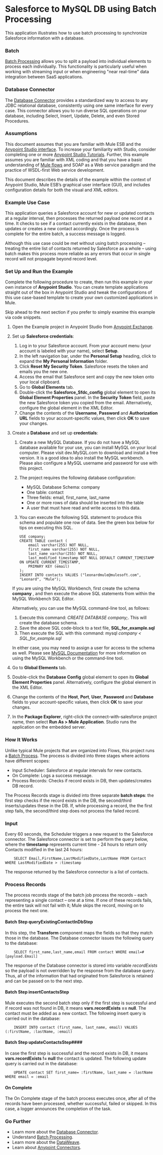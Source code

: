 ﻿# Salesforce to MySQL DB using Batch Processing #

This application illustrates how to use batch processing to synchronize Salesforce information with a database.

### Batch 

[Batch Processing](http://www.mulesoft.org/documentation/display/current/Batch+Processing) allows you to split a payload into individual elements to process each individually. This functionality is particularly useful when working with streaming input or when engineering "near real-time" data integration between SaaS applications.

### Database Connector 

 The [Database Connector](http://www.mulesoft.org/documentation/display/current/Database+Connector) provides a standardized way to access to any JDBC relational database, consistently using one same interface for every case. This connector allows you to run diverse SQL operations on your database, including Select, Insert, Update, Delete, and even Stored Procedures.

### Assumptions 

This document assumes that you are familiar with Mule ESB and the [Anypoint Studio interface](http://www.mulesoft.org/documentation/display/current/Anypoint+Studio+Essentials). To increase your familiarity with Studio, consider completing one or more [Anypoint Studio Tutorials](http://www.mulesoft.org/documentation/display/current/Basic+Studio+Tutorial). Further, this example assumes you are familiar with XML coding and that you have a basic understanding of [Mule flows](http://www.mulesoft.org/documentation/display/current/Mule+Application+Architecture) and SOAP as a Web service paradigm and the practice of WSDL-first Web service development.  

This document describes the details of the example within the context of Anypoint Studio, Mule ESB’s graphical user interface (GUI), and includes configuration details for both the visual and XML editors.

### Example Use Case 

This application queries a Salesforce account for new or updated contacts at a regular interval, then processes the returned payload one record at a time. It checks to see if a contact currently exists in the database, then updates or creates a new contact accordingly. Once the process is complete for the entire batch, a success message is logged.  

Although this use case could be met without using batch processing – treating the entire list of contacts returned by Salesforce as a whole – using batch makes this process more reliable as any errors that occur in single record will not propagate beyond record level.

### Set Up and Run the Example

Complete the following procedure to create, then run this example in your own instance of **Anypoint Studio**. You can create template applications straight out of the box in Anypoint Studio and tweak the configurations of this use case-based template to create your own customized applications in Mule.

Skip ahead to the next section if you prefer to simply examine this example via code snippets.

1. Open the Example project in Anypoint Studio from [Anypoint Exchange](http://www.mulesoft.org/documentation/display/current/Anypoint+Exchange).
1. Set up **Salesforce credentials**:
	1. Log in to your Salesforce account. From your account menu (your account is labeled with your name), select **Setup**.
	2. In the left navigation bar, under the **Personal Setup** heading, click to expand the **My Personal Information** folder. 
	3. Click **Reset My Security Token**. Salesforce resets the token and emails you the new one.
	4. Access the email that Salesforce sent and copy the new token onto your local clipboard.
	5. Go to **Global Elements** tab.
	6. Double-click the **Salesforce\_Sfdc_config** global element to open its **Global Element Properties** panel. In the **Security Token** field, paste the new Salesforce token you copied from the email. Alternatively, configure the global element in the XML Editor.
	7. Change the contents of the **Username**, **Password** and **Authorization URL** fields to your account-specific values, then click **OK** to save your changes.
1. Create a **Database** and set up **credentials**:
	1. Create a new MySQL Database. If you do not have a MySQL database available for your use, you can install MySQL on your local computer. Please visit dev.MySQL.com  to download and install a free version. It is a good idea to also install the MySQL workbench. Please also configure a MySQL username and password for use with this project.
	2. The project requires the following database configuration:
		- MySQL Database Schema: company
		- One table: contact
		- Three fields: email,  first\_name,  last_name
		- One or more rows of data should be inserted into the table
		- A user that must have read and write access to this data.
	3. You can execute the following SQL statement to produce this schema and populate one row of data. See the green box below for tips on executing this SQL.
		
		```
        USE company;
        CREATE TABLE contact (
            email varchar(255) NOT NULL,
            first_name varchar(255) NOT NULL,
            last_name varchar(255) NOT NULL,
            last_modified timestamp NOT NULL DEFAULT CURRENT_TIMESTAMP ON UPDATE CURRENT_TIMESTAMP,
            PRIMARY KEY (email)
        );
        INSERT INTO contacts VALUES ("leonardmule@mulesoft.com", "Leonard", "Mule");
		```
		
    If you are using the MySQL Workbench, first create the schema **company** , and then execute the above SQL statements from within the MySQL Workbench SQL Editor.

   Alternatively, you can use the MySQL command-line tool, as follows:
    1. Execute this command: *CREATE DATABASE company;*. This will create the database schema.
    1. Save the above SQL code-block to a text file, **SQL\_for_example.sql**
    1. Then execute the SQL with this command: mysql *company < SQL\_for_example.sql*

    In either case, you may need to assign a user for access to the schema as well. Please see [MySQL Documentation](http://dev.mysql.com/doc/) for more information on using the MySQL Workbench or the command-line tool.

1. Go to **Global Elements** tab.
1. Double-click the **Database Config** global element to open its **Global Element Properties** panel. Alternatively, configure the global element in the XML Editor.
1. Change the contents of the **Host**,  **Port**, **User**, **Password** and **Database** fields to your account-specific values, then click **OK** to save your changes.
1. In the **Package Explorer**, right-click the connect-with-salesforce project name, then select **Run As > Mule Application**. Studio runs the application on the embedded server. 

### How It Works ###

Unlike typical Mule projects that are organized into Flows, this project runs a [Batch Process](http://www.mulesoft.org/documentation/display/current/Batch+Processing). The process is divided into three stages where actions have different scopes:

- Input Scheduler: Salesforce at regular intervals for new contacts.
- On Complete:	Logs a success message.
- Process Records:	Checks if record exists in DB, then updates/creates DB record.

The Process Records stage is divided into three separate **batch steps**: the first step checks if the record exists in the DB, the second/third inserts/updates these in the DB. If, while processing a record, the the first step fails, the second/third step does not process the failed record.

### Input ###

Every 60 seconds, the Scheduler triggers a new request to the Salesforce connector. The Salesforce connector is set to perform the query below, where the **timestamp** represents current time - 24 hours to return only Contacts modified in the last 24 hours:

        SELECT Email,FirstName,LastModifiedDate,LastName FROM Contact WHERE LastModifiedDate > :timestamp
 
The response returned by the Salesforce connector is a list of contacts.

### Process Records ###

The process records stage of the batch job process the records – each representing a single contact – one at a time. If one of these records fails, the entire task will not fail with it; Mule skips the record, moving on to process the next one.

#### Batch Step queryExistingContactInDbStep ####

In this step, the **Transform** component maps the fields so that they match those in the database. The Database connector issues the following query to the database:

        SELECT first_name,last_name,email FROM contact WHERE email=#[payload.Email]

The response of the Database connector is stored into variable *recordExists* so the payload is not overridden by the response from the database query. Thus, all of the information that had originated from Salesforce is retained and can be passed on to the next step.

#### Batch Step insertContactsStep ####

Mule executes the second batch step only if the first step is successful and if record was not found in DB, it means **vars.recordExists == null**. The contact must be added as a new contact. The following insert query is carried out in the database:
	
        INSERT INTO contact (first_name, last_name, email) VALUES (:firstName, :lastName, :email)

#### Batch Step updateContactsStep####

In case the first step is successful and the record exists in DB, it means **vars.recordExists != null** the contact is updated. The following update query is carried out in the database:

        UPDATE contact SET first_name= :firstName, last_name = :lastName WHERE email = :email

#### On Complete ####

The On Complete stage of the batch process executes once, after all of the records have been processed, whether successful, failed or skipped. In this case, a logger announces the completion of the task.

### Go Further ###

- Learn more about the [Database Connector](http://www.mulesoft.org/documentation/display/current/Database+Connector).
- Understand [Batch Processing](http://www.mulesoft.org/documentation/display/current/Batch+Processing). 
- Learn more about the [DataWeave](https://developer.mulesoft.com/docs/display/current/Weave+Reference+Documentation).
- Learn about [Anypoint Connectors](http://www.mulesoft.org/documentation/display/current/Anypoint+Connectors).
